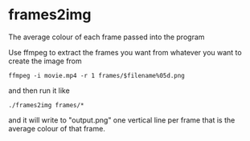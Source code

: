 # frames2img
The average colour of each frame passed into the program



Use ffmpeg to extract the frames you want from whatever you want to create the image from 
    
    ffmpeg -i movie.mp4 -r 1 frames/$filename%05d.png

and then run it like 

    ./frames2img frames/*
    
and it will write to "output.png" one vertical line per frame that is the average colour of that frame.
